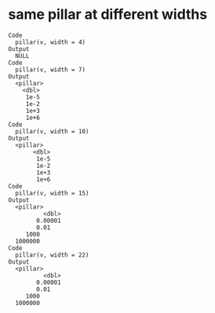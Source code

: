 # same pillar at different widths

    Code
      pillar(v, width = 4)
    Output
      NULL
    Code
      pillar(v, width = 7)
    Output
      <pillar>
        <dbl>
         1e-5
         1e-2
         1e+3
         1e+6
    Code
      pillar(v, width = 10)
    Output
      <pillar>
           <dbl>
            1e-5
            1e-2
            1e+3
            1e+6
    Code
      pillar(v, width = 15)
    Output
      <pillar>
              <dbl>
            0.00001
            0.01   
         1000      
      1000000      
    Code
      pillar(v, width = 22)
    Output
      <pillar>
              <dbl>
            0.00001
            0.01   
         1000      
      1000000      

